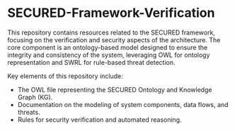 # SECURED-Framework-Verification

This repository contains resources related to the SECURED framework, focusing on the verification and security aspects of the architecture. The core component is an ontology-based model designed to ensure the integrity and consistency of the system, leveraging OWL for ontology representation and SWRL for rule-based threat detection.

Key elements of this repository include:

- The OWL file representing the SECURED Ontology and Knowledge Graph (KG).
- Documentation on the modeling of system components, data flows, and threats.
- Rules for security verification and automated reasoning.
